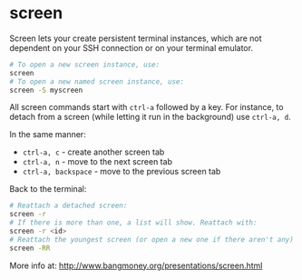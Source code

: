
# screen

Screen lets your create persistent terminal instances, which are not dependent on your SSH connection or on your terminal emulator.

```bash
# To open a new screen instance, use:
screen
# To open a new named screen instance, use:
screen -S myscreen
```

All screen commands start with `ctrl-a` followed by a key. For instance, to detach from a screen (while letting it run in the background) use `ctrl-a, d`.

In the same manner:
* `ctrl-a, c` - create another screen tab
* `ctrl-a, n` - move to the next screen tab
* `ctrl-a, backspace` - move to the previous screen tab

Back to the terminal:
```bash
# Reattach a detached screen:
screen -r
# If there is more than one, a list will show. Reattach with:
screen -r <id>
# Reattach the youngest screen (or open a new one if there aren't any) with:
screen -RR
```

More info at: http://www.bangmoney.org/presentations/screen.html
